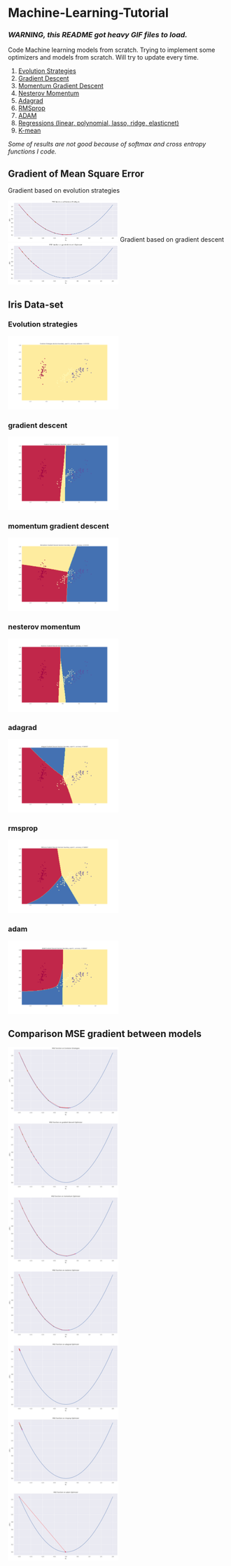 # Machine-Learning-Tutorial
### *WARNING, this README got heavy GIF files to load.*

Code Machine learning models from scratch. Trying to implement some optimizers and models from scratch. Will try to update every time.
1. [Evolution Strategies](https://blog.openai.com/evolution-strategies/)
2. [Gradient Descent](softmax-entropy-gradientdescent)
3. [Momentum Gradient Descent](softmax-entropy-momentum)
4. [Nesterov Momentum](softmax-entropy-nesterov)
5. [Adagrad](softmax-entropy-adagrad)
6. [RMSprop](softmax-entropy-rmsprop)
7. [ADAM](softmax-entropy-adam)
8. [Regressions (linear, polynomial, lasso, ridge, elasticnet)](regression)
9. [K-mean](k-mean)

*Some of results are not good because of softmax and cross entropy functions I code.*

## Gradient of Mean Square Error
Gradient based on evolution strategies

<img src="results/gradient-evolution.png" width="50%">
Gradient based on gradient descent

<img src="results/gradient-descent.png" width="50%">
</div>

## Iris Data-set
### Evolution strategies
<img src="results/animation-evolution-iris.gif" width="50%">

### gradient descent
<img src="results/animation-gradientdescent-iris.gif" width="50%">

### momentum gradient descent
<img src="results/animation-momentum-gradientdescent-iris.gif" width="50%">

### nesterov momentum
<img src="results/animation-nesterov-gradientdescent-iris.gif" width="50%">

### adagrad
<img src="results/animation-adagrad-gradientdescent-iris.gif" width="50%">

### rmsprop
<img src="results/animation-rmsprop-gradientdescent-iris.gif" width="50%">

### adam
<img src="results/animation-adam-gradientdescent-iris.gif" width="50%">

## Comparison MSE gradient between models
<img src="results/mse-gradient.png" width="50%">
